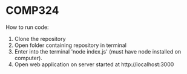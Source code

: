 # COMP324
How to run code:
1. Clone the repository
2. Open folder containing repository in terminal
3. Enter into the terminal 'node index.js' (must have node installed on computer).
4. Open web application on server started at http://localhost:3000
